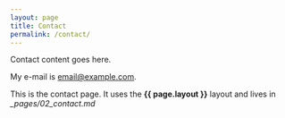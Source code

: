 ```yaml
---
layout: page
title: Contact
permalink: /contact/
---
```


Contact content goes here.

My e-mail is [email@example.com](mailto:email@example.com).

This is the contact page.
It uses the **{{ page.layout }}** layout
and lives in *\_pages/02\_contact.md*


